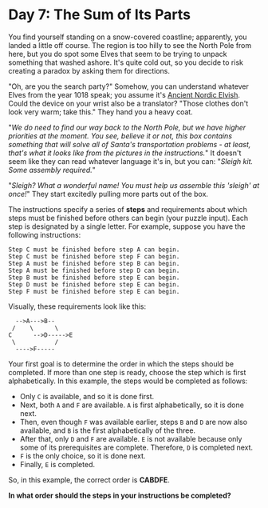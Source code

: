 # Day 7: The Sum of Its Parts


You find yourself standing on a snow-covered coastline; apparently, you landed a little off course. The region is too hilly to see the North Pole from here, but you do spot some Elves that seem to be trying to unpack something that washed ashore. It's quite cold out, so you decide to risk creating a paradox by asking them for directions.

"Oh, are you the search party?" Somehow, you can understand whatever Elves from the year 1018 speak; you assume it's [Ancient Nordic Elvish](https://adventofcode.com/2015/day/6). Could the device on your wrist also be a translator? "Those clothes don't look very warm; take this." They hand you a heavy coat.

"*We do need to find our way back to the North Pole, but we have higher priorities at the moment. You see, believe it or not, this box contains something that will solve all of Santa's transportation problems - at least, that's what it looks like from the pictures in the instructions.*" It doesn't seem like they can read whatever language it's in, but you can: "*Sleigh kit. Some assembly required.*"

"*Sleigh? What a wonderful name! You must help us assemble this 'sleigh' at once!*" They start excitedly pulling more parts out of the box.

The instructions specify a series of **steps** and requirements about which steps must be finished before others can begin (your puzzle input). Each step is designated by a single letter. For example, suppose you have the following instructions:

```
Step C must be finished before step A can begin.
Step C must be finished before step F can begin.
Step A must be finished before step B can begin.
Step A must be finished before step D can begin.
Step B must be finished before step E can begin.
Step D must be finished before step E can begin.
Step F must be finished before step E can begin.
```

Visually, these requirements look like this:

```
  -->A--->B--
 /    \      \
C      -->D----->E
 \           /
  ---->F-----
```

Your first goal is to determine the order in which the steps should be completed. If more than one step is ready, choose the step which is first alphabetically. In this example, the steps would be completed as follows:

- Only `C` is available, and so it is done first.
- Next, both `A` and `F` are available. `A` is first alphabetically, so it is done next.
- Then, even though `F` was available earlier, steps `B` and `D` are now also available, and `B` is the first alphabetically of the three.
- After that, only `D` and `F` are available. `E` is not available because only some of its prerequisites are complete. Therefore, `D` is completed next.
- `F` is the only choice, so it is done next.
- Finally, `E` is completed.

So, in this example, the correct order is **CABDFE**.

**In what order should the steps in your instructions be completed?**